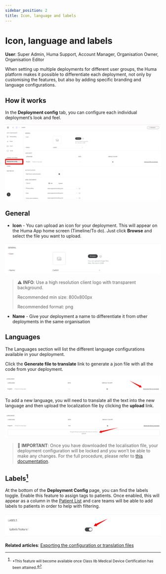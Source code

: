 ```yaml
---
sidebar_position: 2
title: Icon, language and labels 
---
```

# Icon, language and labels
**User**: Super Admin, Huma Support, Account Manager, Organisation Owner, Organisation Editor

When setting up multiple deployments for different user groups, the Huma platform makes it possible to differentiate each deployment, not only by customising the features, but also by adding specific branding and language configurations.
## How it works​
In the **Deployment config** tab, you can configure each individual deployment’s look and feel.

![image](./assets/IconLanguage01.png)

## General
- **Icon** - You can upload an icon for your deployment. This will appear on the Huma App home screen (Timeline/To do). Just click **Browse** and select the file you want to upload.

![image](./assets/IconLanguage02.png)

> ⚠️ **INFO**: Use a high resolution client logo with transparent background.
> 
> Recommended min size: 800x800px
> 
> Recommended format: png


- **Name** - Give your deployment a name to differentiate it from other deployments in the same organisation
## Languages
The Languages section will list the different language configurations available in your deployment. 

Click the **Generate file to translate** link to generate a json file with all the code from your deployment. 

![image](./assets/IconLanguage03.png)

To add a new language, you will need to translate all the text into the new language and then upload the localization file by clicking the **upload** link.

![image](./assets/IconLanguage04.png)

> 🛑 **IMPORTANT**: Once you have downloaded the localisation file, your deployment configuration will be locked and you won’t be able to make any changes. For the full procedure, please refer to [this documentation](https://humatherapeutics.atlassian.net/wiki/spaces/DO/pages/3298689083/How-To+Log+a+Translation+Request).

## Labels[^1]
At the bottom of the **Deployment Config** page, you can find the labels toggle. Enable this feature to assign tags to patients. Once enabled, this will appear as a column in the [Patient List](../../../clinician-portal/managing-patients/patient-list.md) and care teams will be able to add labels to patients in order to help with filtering.

![image](./assets/IconLanguage05.png)

[^1]:<sub>*This feature will become available once Class IIb Medical Device Certification has been attained.</sub>

**Related articles**: [Exporting the configuration or translation files](../tools-and-navigation/exporting-config-or-localization-files.md)
